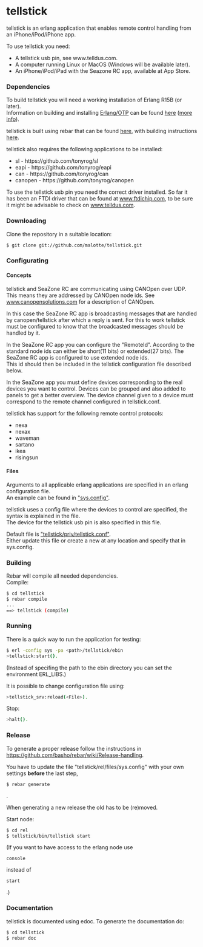 tellstick
=====

tellstick is an erlang application that enables remote control handling from 
an iPhone/iPod/iPhone app.

To use tellstick you need:
<ul>
<li>A tellstick usb pin, see www.telldus.com. </li>
<li>A computer running Linux or MacOS (Windows will be available later).</li>
<li>An iPhone/iPod/iPad with the Seazone RC app, available at App Store.</li>
</ul>

### Dependencies

To build tellstick you will need a working installation of Erlang R15B (or
later).<br/>
Information on building and installing [Erlang/OTP](http://www.erlang.org)
can be found [here](https://github.com/erlang/otp/wiki/Installation)
([more info](https://github.com/erlang/otp/blob/master/INSTALL.md)).

tellstick is built using rebar that can be found [here](https://github.com/basho/rebar), with building instructions [here](https://github.com/basho/rebar/wiki/Building-rebar).

tellstick also requires the following applications to be installed:
<ul>
<li>sl - https://github.com/tonyrog/sl</li>
<li>eapi - https://github.com/tonyrog/eapi</li>
<li>can - https://github.com/tonyrog/can</li>
<li>canopen - https://github.com/tonyrog/canopen</li>
</ul>

To use the tellstick usb pin you need the correct driver installed.
So far it has been an FTDI driver that can be found at www.ftdichip.com, to be sure it might be advisable to check on www.telldus.com.

### Downloading

Clone the repository in a suitable location:

```sh
$ git clone git://github.com/malotte/tellstick.git
```
### Configurating
#### Concepts

tellstick and SeaZone RC are communicating using CANOpen over UDP. This means they are addressed by CANOpen node ids. See www.canopensolutions.com for a description of CANOpen. 

In this case the SeaZone RC app is broadcasting messages that are handled by canopen/tellstick after which a reply is sent. For this to work tellstick must be configured to know that the broadcasted messages should be handled by it.

In the SeaZone RC app you can configure the "RemoteId". According to the standard node ids can either be short(11 bits) or extended(27 bits). The SeaZone RC app is configured to use extended node ids.<br/>
This id should then be included in the tellstick configuration file described below.

In the SeaZone app you must define devices corresponding to the real devices you want to control. Devices can be grouped and also added to panels to get a better overview. The device channel given to a device must correspond to the remote channel configured in tellstick.conf.

tellstick has support for the following remote control protocols:
<ul>
<li>nexa</li>
<li>nexax</li>
<li>waveman</li>
<li>sartano</li>
<li>ikea</li>
<li>risingsun</li>
</ul>

 

#### Files

Arguments to all applicable erlang applications are specified in an erlang configuration file.<br/>
An example can be found in ["sys.config"](https://github.com/malotte/tellstick/raw/master/sys.config).<br/>

tellstick uses a config file where the devices to control are specified, the syntax is explained in the file.<br/>
The device for the tellstick usb pin is also specified in this file. <br/>

Default file is ["tellstick/priv/tellstick.conf"](https://github.com/malotte/tellstick/raw/master/priv/tellstick.conf).<br/>
Either update this file or create a new at any location and specify that in sys.config.

### Building

Rebar will compile all needed dependencies.<br/>
Compile:

```sh
$ cd tellstick
$ rebar compile
...
==> tellstick (compile)
```

### Running

There is a quick way to run the application for testing:

```sh
$ erl -config sys -pa <path>/tellstick/ebin
>tellstick:start().
```
(Instead of specifing the path to the ebin directory you can set the environment ERL_LIBS.)

It is possible to change configuration file using:

```sh
>tellstick_srv:reload(<File>).
```

Stop:

```sh
>halt().
```

### Release

To generate a proper release follow the instructions in 
https://github.com/basho/rebar/wiki/Release-handling.

You have to update the file "tellstick/rel/files/sys.config" with your own settings <b> before </b> the last step, 
```
$ rebar generate
```
.

When generating a new release the old has to be (re)moved.

Start node:

```sh
$ cd rel
$ tellstick/bin/tellstick start
```

(If you want to have access to the erlang node use 
``` 
console 
```
instead of 
``` 
start
```
.)

### Documentation

tellstick is documented using edoc. To generate the documentation do:

```sh
$ cd tellstick
$ rebar doc
```


